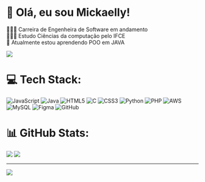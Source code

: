 <!-- Level 3: Add custom code -->

# 👋 Olá, eu sou Mickaelly!
👩🏻‍💻 Carreira de Engenheira de Software em andamento <br/>
👩🏻‍🎓 Estudo Ciências da computação pelo IFCE<br/>
💭 Atualmente estou aprendendo POO em JAVA <br/>

<!-- GitHub stats from https://github.com/anuraghazra/github-readme-stats -->
![](https://github-readme-stats.vercel.app/api?username=Mickaellysilva&theme=dark&hide_border=false&include_all_commits=false&count_private=false)<br/>

# 💻 Tech Stack:
![JavaScript](https://img.shields.io/badge/javascript-%23323330.svg?style=for-the-badge&logo=javascript&logoColor=%23F7DF1E) ![Java](https://img.shields.io/badge/java-%23ED8B00.svg?style=for-the-badge&logo=openjdk&logoColor=white) ![HTML5](https://img.shields.io/badge/html5-%23E34F26.svg?style=for-the-badge&logo=html5&logoColor=white) ![C](https://img.shields.io/badge/c-%2300599C.svg?style=for-the-badge&logo=c&logoColor=white) ![CSS3](https://img.shields.io/badge/css3-%231572B6.svg?style=for-the-badge&logo=css3&logoColor=white) ![Python](https://img.shields.io/badge/python-3670A0?style=for-the-badge&logo=python&logoColor=ffdd54) ![PHP](https://img.shields.io/badge/php-%23777BB4.svg?style=for-the-badge&logo=php&logoColor=white) ![AWS](https://img.shields.io/badge/AWS-%23FF9900.svg?style=for-the-badge&logo=amazon-aws&logoColor=white) ![MySQL](https://img.shields.io/badge/mysql-4479A1.svg?style=for-the-badge&logo=mysql&logoColor=white) ![Figma](https://img.shields.io/badge/figma-%23F24E1E.svg?style=for-the-badge&logo=figma&logoColor=white) ![GitHub](https://img.shields.io/badge/github-%23121011.svg?style=for-the-badge&logo=github&logoColor=white)

# 📊 GitHub Stats: 
 
![](https://nirzak-streak-stats.vercel.app/?user=Mickaellysilva&theme=dark&hide_border=false)
![](https://github-readme-stats.vercel.app/api/top-langs/?username=Mickaellysilva&theme=dark&hide_border=false&include_all_commits=false&count_private=false&layout=compact)

---
[![](https://visitcount.itsvg.in/api?id=Mickaellysilva&icon=0&color=11)](https://visitcount.itsvg.in)
